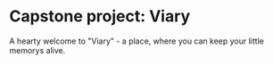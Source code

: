 # Capstone project: Viary

A hearty welcome to "Viary" - a place, where you can keep your little memorys alive.
